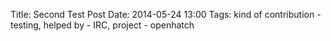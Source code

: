 Title: Second Test Post
Date: 2014-05-24 13:00
Tags: kind of contribution - testing, helped by - IRC, project - openhatch
